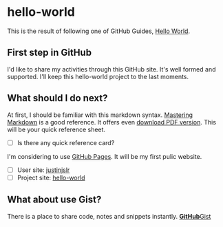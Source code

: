 # hello-world

This is the result of following one of GitHub Guides, [Hello World](https://guides.github.com/activities/hello-world/).

## First step in GitHub

I'd like to share my activities through this GitHub site.
It's well formed and supported.
I'll keep this hello-world project to the last moments.

## What should I do next?

At first, I should be familiar with this markdown syntax.
[Mastering Markdown](https://guides.github.com/features/mastering-markdown/) is a good reference.
It offers even [download PDF version](https://guides.github.com/pdfs/markdown-cheatsheet-online.pdf).
This will be your quick reference sheet.
- [ ] Is there any quick reference card?

I'm considering to use [GitHub Pages](https://pages.github.com/).
It will be my first pulic website.
- [ ] User site: [justinjslr](https://justinjslr.github.io/)
- [ ] Project site: [hello-world](https://justinjslr.github.io/hello-world/)

## What about use Gist?

There is a place to share code, notes and snippets instantly. [**GitHub**Gist](https://gist.github.com/)
